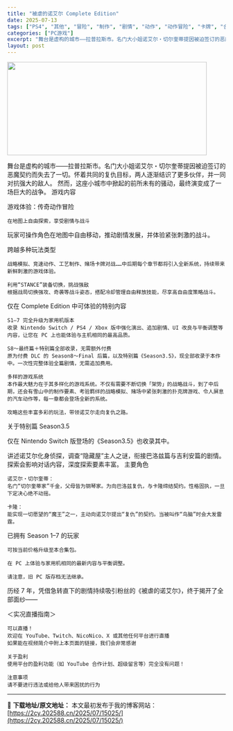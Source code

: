 ```yaml
---
title: "被虐的诺艾尔 Complete Edition"
date: 2025-07-13
tags: ["PS4", "其他", "冒险", "制作", "剧情", "动作", "动作冒险", "卡牌", "合作", "合集"]
categories: ["PC游戏"]
excerpt: "舞台是虚构的城市——拉普拉斯市。名门大小姐诺艾尔・切尔奎蒂提因被迫签订的恶魔契约而失去了一切。怀着共同的复仇目标，两人逐渐结识了更多伙伴，并一同对抗强大的敌人。 然而，这座小城市中掀起的前所未有的骚动，最终演变成了一场巨大的战争。 游戏内容 游戏体验：传奇动作冒险 在地图上自由探索，享受剧情与战斗 &hellip;"
layout: post
---
```


<img class="aligncenter size-full wp-image-15031" src="https://2cy.202588.cn/wp-content/uploads/2025/07/2025071308362430.webp" alt="" width="460" height="215" />

舞台是虚构的城市——拉普拉斯市。名门大小姐诺艾尔・切尔奎蒂提因被迫签订的恶魔契约而失去了一切。怀着共同的复仇目标，两人逐渐结识了更多伙伴，并一同对抗强大的敌人。
然而，这座小城市中掀起的前所未有的骚动，最终演变成了一场巨大的战争。
游戏内容

游戏体验：传奇动作冒险

    在地图上自由探索，享受剧情与战斗


玩家可操作角色在地图中自由移动，推动剧情发展，并体验紧张刺激的战斗。

跨越多种玩法类型


    战略模拟、竞速动作、工艺制作、赌场卡牌对战……中后期每个章节都将引入全新系统，持续带来新鲜刺激的游戏体验。

    利用“STANCE”装备切换，挑战强敌
    根据战局切换强攻、奇袭等战斗姿态，搭配冷却管理自由释放技能，尽享高自由度策略战斗。

仅在 Complete Edition 中可体验的特别内容

    S1–7 完全升级为家用机版本
    收录 Nintendo Switch / PS4 / Xbox 版中强化演出、追加剧情、UI 改良与平衡调整等内容，让您在 PC 上也能体验与主机相同的最高品质。

    S8～最终篇＋特别篇全部收录，无需额外付费
    原为付费 DLC 的 Season8～Final 后篇，以及特别篇《Season3.5》，现全部收录于本作中。一次性完整体验全篇剧情，无需追加费用。

    多样的游戏系统
    本作最大魅力在于其多样化的游戏系统。不仅有需要不断切换「架势」的战略战斗，到了中后期，还会有雪山中的制作要素、考验羁绊的战略模拟、赌场中紧张刺激的扑克牌游戏、令人屏息的汽车动作等，每一章都会登场全新的系统。

    攻略这些丰富多彩的玩法，带领诺艾尔走向复仇之路。

关于特别篇 Season3.5

仅在 Nintendo Switch 版登场的《Season3.5》也收录其中。

讲述诺艾尔化身侦探，调查“隐藏屋”主人之谜，衔接巴洛兹篇与吉利安篇的剧情。探索会影响对话内容，深度探索要素丰富。
主要角色

    诺艾尔・切尔奎蒂：
    名门“切尔奎蒂家”千金，父母皆为钢琴家。为向巴洛兹复仇，与卡隆缔结契约。性格固执，一旦下定决心绝不动摇。

    卡隆：
    能实现一切愿望的“魔王”之一，主动向诺艾尔提出“复仇”的契约。当被叫作“鸟脑”时会大发雷霆。

已拥有 Season 1–7 的玩家

    可按当前价格升级至本合集包。

    在 PC 上体验与家用机相同的最新内容与平衡调整。

    请注意，旧 PC 版存档无法继承。

历经 7 年，凭借急转直下的剧情持续吸引粉丝的《被虐的诺艾尔》，终于揭开了全部面纱——

＜实况直播指南＞

    可以直播！
    欢迎在 YouTube、Twitch、NicoNico、X 或其他任何平台进行直播
    如果能在视频简介中附上本页面的链接，我们会非常感谢

    关于盈利
    使用平台的盈利功能（如 YouTube 合作计划、超级留言等）完全没有问题！

    注意事项
    请不要进行违法或给他人带来困扰的行为

---
📖 **下载地址/原文地址：** 本文最初发布于我的博客网站：[https://2cy.202588.cn/2025/07/15025/](https://2cy.202588.cn/2025/07/15025/)
